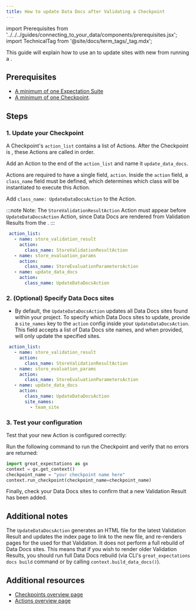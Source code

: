 ```yaml
---
title: How to update Data Docs after Validating a Checkpoint
---
```


import Prerequisites from '../../../guides/connecting_to_your_data/components/prerequisites.jsx';
import TechnicalTag from '@site/docs/term_tags/_tag.mdx';

This guide will explain how to use an <TechnicalTag tag="action" text="Action" /> to update <TechnicalTag tag="data_docs" text="Data Docs" /> sites with new <TechnicalTag tag="validation_result" text="Validation Results" /> from running a <TechnicalTag tag="checkpoint" text="Checkpoint" />.

## Prerequisites

<Prerequisites>

 - [A minimum of one Expectation Suite](../../expectations/index.md#core-skills)
 - [A minimum of one Checkpoint](../checkpoints/how_to_create_a_new_checkpoint.md).

</Prerequisites>

## Steps

### 1. Update your Checkpoint

A Checkpoint's ``action_list`` contains a list of Actions.  After the Checkpoint is <TechnicalTag tag="validation" text="Validated" />, these Actions are called in order. 

Add an Action to the end of the ``action_list`` and name it ``update_data_docs``.

Actions are required to have a single field, ``action``.  Inside the ``action`` field, a ``class_name`` field must be defined, which determines which class will be instantiated to execute this Action. 

Add ``class_name: UpdateDataDocsAction`` to the Action.

:::note Note:
The ``StoreValidationResultAction`` Action must appear before  ``UpdateDataDocsAction`` Action, since Data Docs are rendered from Validation Results from the <TechnicalTag tag="store" text="Store" />.
:::

```yaml
 action_list:
   - name: store_validation_result
     action:
       class_name: StoreValidationResultAction
   - name: store_evaluation_params
     action:
       class_name: StoreEvaluationParametersAction
   - name: update_data_docs
     action:
       class_name: UpdateDataDocsAction
```

### 2. (Optional) Specify Data Docs sites

- By default, the ``UpdateDataDocsAction`` updates all Data Docs sites found within your project. 
  To specify which Data Docs sites to update, provide a ``site_names`` key to the ``action`` config inside your ``UpdateDataDocsAction``.
  This field accepts a list of Data Docs site names, and when provided, will only update the specified sites.

```yaml
 action_list:
   - name: store_validation_result
     action:
       class_name: StoreValidationResultAction
   - name: store_evaluation_params
     action:
       class_name: StoreEvaluationParametersAction
   - name: update_data_docs
     action:
       class_name: UpdateDataDocsAction
       site_names:
         - team_site
```

### 3. Test your configuration

Test that your new Action is configured correctly:

Run the following command to run the Checkpoint and verify that no errors are returned:

```python
import great_expectations as gx
context = gx.get_context()
checkpoint_name = "your checkpoint name here"
context.run_checkpoint(checkpoint_name=checkpoint_name)
```

Finally, check your Data Docs sites to confirm that a new Validation Result has been added.

## Additional notes

The ``UpdateDataDocsAction`` generates an HTML file for the latest Validation Result and updates the index page to link to the new file, and re-renders pages for the <TechnicalTag tag="expectation_suite" text="Expectation Suite" /> used for that Validation. It does not perform a full rebuild of Data Docs sites. This means that if you wish to render older Validation Results, you should run full Data Docs rebuild (via CLI's ``great_expectations docs build`` command or by calling ``context.build_data_docs()``).


## Additional resources

- [Checkpoints overview page](../../../terms/checkpoint.md)
- [Actions overview page](../../../terms/action.md)
